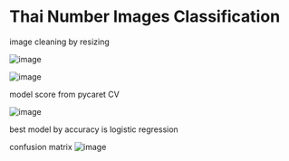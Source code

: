 # Thai Number Images Classification

image cleaning by resizing

![image](https://github.com/terjirapat/Classification_ImgNum/assets/77285026/ef1f7fc8-20fb-4eab-8a27-c3bcfbe8efdd)

![image](https://github.com/terjirapat/Classification_ImgNum/assets/77285026/2a546499-c543-45a1-ad94-00e01a862989)



model score from pycaret CV

![image](https://github.com/terjirapat/Classification_ImgNum/assets/77285026/928f787e-33ee-4087-b9bb-3cbf92a678d9)

best model by accuracy is logistic regression

confusion matrix
![image](https://github.com/terjirapat/Classification_ImgNum/assets/77285026/4c0e687f-8f09-4284-a1f7-daf962edd654)
